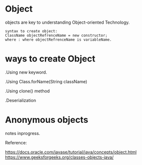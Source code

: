 # Object

objects are key to understanding Object-oriented Technology.

```
syntax to create object:
ClassName objectRefrenceName = new constructor;
where : where objectRefrenceName is variableName. 
```


# ways to create Object

.Using new keyword.

.Using Class.forName(String className)
 
.Using clone() method

.Deserialization


# Anonymous objects

notes inprogress.


Reference:

https://docs.oracle.com/javase/tutorial/java/concepts/object.html
https://www.geeksforgeeks.org/classes-objects-java/